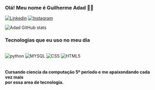 ### Olá! Meu nome é Guilherme Adad 🖐🏻

[![Linkedin](https://img.shields.io/badge/LinkedIn-0077B5?style=for-the-badge&logo=linkedin&logoColor=white)](https://www.linkedin.com/in/guilherme-adad-50b9621b6/)
[![Instagram](https://img.shields.io/badge/Instagram-E4405F?style=for-the-badge&logo=instagram&logoColor=white)](https://www.instagram.com/guilherme.adad99/)

![Adad GitHub stats](https://github-readme-stats.vercel.app/api?username=GadadoRJ&show_icons=true&theme=dracula&locale=pt-br)

### Tecnologias que eu uso no meu dia

<div atyle="display: inline_block"><br/>
    <img alingn="center" alt="python" src="https://img.shields.io/badge/Python-14354C?style=for-the-badge&logo=python&logoColor=white">
    <img alingn="center" alt="MYSQL" src="https://img.shields.io/badge/MySQL-00000F?style=for-the-badge&logo=mysql&logoColor=white">
    <img alingn="center" alt="CSS" src="https://img.shields.io/badge/CSS3-1572B6?style=for-the-badge&logo=css3&logoColor=white">
    <img alingn="center" alt="HTML5" src="https://img.shields.io/badge/HTML5-E34F26?style=for-the-badge&logo=html5&logoColor=white">
</div><br/>

#### Cursando ciencia da computação 5º periodo e me apaixondando cada vez mais <br/> por essa area de tecnologia.
